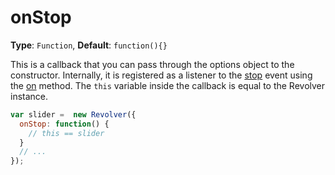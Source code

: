 # onStop

**Type**: `Function`, **Default**: `function(){}`

This is a callback that you can pass through the options object to the constructor. Internally, it is registered as a listener to the [stop](../events/stop.md) event using the [on](../methods/on.md) method. The `this` variable inside the callback is equal to the Revolver instance.

```javascript
var slider =  new Revolver({
  onStop: function() {
    // this == slider
  }
  // ...
});
```